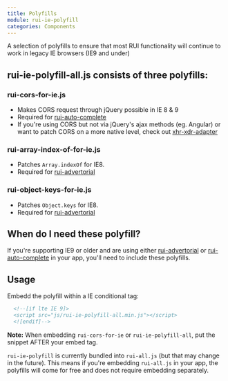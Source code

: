 ```yaml
---
title: Polyfills
module: rui-ie-polyfill
categories: Components
---
```

A selection of polyfills to ensure that most RUI functionality will continue to work in legacy IE browsers (IE9 and under)

## rui-ie-polyfill-all.js consists of three polyfills:

### rui-cors-for-ie.js
* Makes CORS request through jQuery possible in IE 8 & 9 
* Required for [rui-auto-complete](https://git.realestate.com.au/rui/rui-auto-complete)
* If you're using CORS but not via jQuery's ajax methods (eg. Angular) or want to patch CORS on a more native level, check out [xhr-xdr-adapter](https://github.com/intuit/xhr-xdr-adapter)

### rui-array-index-of-for-ie.js
* Patches `Array.indexOf` for IE8. 
* Required for [rui-advertorial](https://git.realestate.com.au/rui/rui-advertorial)

### rui-object-keys-for-ie.js
* Patches `Object.keys` for IE8.
* Required for [rui-advertorial](https://git.realestate.com.au/rui/rui-advertorial)

## When do I need these polyfill?
If you're supporting IE9 or older and are using either [rui-advertorial](https://git.realestate.com.au/rui/rui-advertorial) or [rui-auto-complete](https://git.realestate.com.au/rui/rui-auto-complete) in your app, you'll need to include these polyfills.

## Usage
Embedd the polyfill within a IE conditional tag:

``` html
  <!--[if lte IE 9]>
  <script src="js/rui-ie-polyfill-all.min.js"></script>
  <![endif]-->
```
**Note:** When embedding `rui-cors-for-ie` or `rui-ie-polyfill-all`, put the snippet AFTER your embed tag.

`rui-ie-polyfill` is currently bundled into `rui-all.js` (but that may change in the future). This means if you're embedding `rui-all.js` in your app, the polyfills will come for free and does not require embedding separately.

